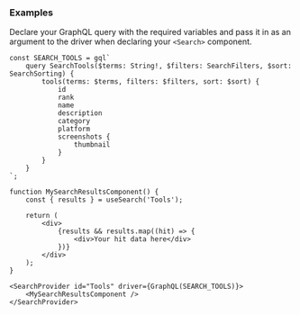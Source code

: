 
### Examples

Declare your GraphQL query with the required variables and pass it in as an argument to the driver when declaring your `<Search>` component.

```tsx static
const SEARCH_TOOLS = gql`
    query SearchTools($terms: String!, $filters: SearchFilters, $sort: SearchSorting) {
        tools(terms: $terms, filters: $filters, sort: $sort) {
            id
            rank
            name
            description
            category
            platform
            screenshots {
                thumbnail
            }
        }
    }
`;

function MySearchResultsComponent() {
    const { results } = useSearch('Tools');

    return (
        <div>
            {results && results.map((hit) => {
                <div>Your hit data here</div>
            })}
        </div>
    );
}

<SearchProvider id="Tools" driver={GraphQL(SEARCH_TOOLS)}>
    <MySearchResultsComponent />
</SearchProvider>
```
